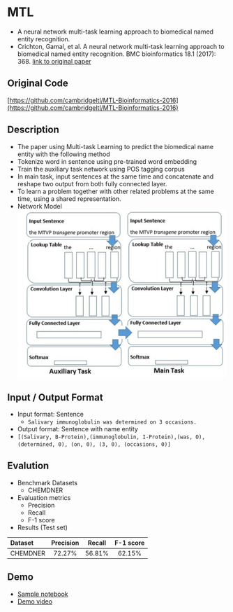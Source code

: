 MTL
===================
- A neural network multi-task learning approach to biomedical named entity recognition.
- Crichton, Gamal, et al. A neural network multi-task learning approach to biomedical named entity recognition. BMC bioinformatics 18.1 (2017): 368. [link to original paper](https://bmcbioinformatics.biomedcentral.com/track/pdf/10.1186/s12859-017-1776-8)


## Original Code
[https://github.com/cambridgeltl/MTL-Bioinformatics-2016](https://github.com/cambridgeltl/MTL-Bioinformatics-2016)

## Description
- The paper using Multi-task Learning to predict the biomedical name entity with the following method
- Tokenize word in sentence using pre-trained word embedding
- Train the auxiliary task network using POS tagging corpus
- In main task, input sentences at the same time and concatenate and reshape two output from both fully connected layer.
- To learn a problem together with other related problems at the same time, using a shared representation.
- Network Model
 ![alt text](./pics/model.png)
 
 
## Input / Output Format

-  Input format: Sentence 
	- `Salivary immunoglobulin was determined on 3 occasions.`
-  Output format: Sentence with name entity 
-  	`[(Salivary, B-Protein),(immunoglobulin, I-Protein),(was, O), (determined, 0), (on, 0), (3, 0), (occasions, 0)]`
    
## Evalution
- Benchmark Datasets
    - CHEMDNER
- Evaluation metrics
    - Precision
    - Recall
    - F-1 score
- Results (Test set)

| Dataset | Precision | Recall | F-1 score | 
| :--- | :---: | :---: | :---: | 
| CHEMDNER | 72.27% | 56.81% | 62.15% | 

## Demo
- [Sample notebook](./demo.ipynb)
- [Demo video](https://youtu.be/oG1qZ_8uGBU)

